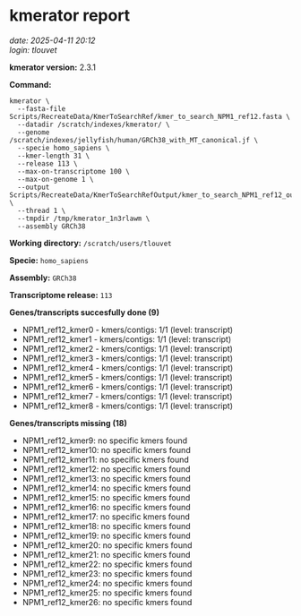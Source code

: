 # kmerator report
*date: 2025-04-11 20:12*  
*login: tlouvet*

**kmerator version:** 2.3.1

**Command:**

```
kmerator \
  --fasta-file Scripts/RecreateData/KmerToSearchRef/kmer_to_search_NPM1_ref12.fasta \
  --datadir /scratch/indexes/kmerator/ \
  --genome /scratch/indexes/jellyfish/human/GRCh38_with_MT_canonical.jf \
  --specie homo_sapiens \
  --kmer-length 31 \
  --release 113 \
  --max-on-transcriptome 100 \
  --max-on-genome 1 \
  --output Scripts/RecreateData/KmerToSearchRefOutput/kmer_to_search_NPM1_ref12_output \
  --thread 1 \
  --tmpdir /tmp/kmerator_1n3rlawm \
  --assembly GRCh38
```

**Working directory:** `/scratch/users/tlouvet`

**Specie:** `homo_sapiens`

**Assembly:** `GRCh38`

**Transcriptome release:** `113`

**Genes/transcripts succesfully done (9)**

- NPM1_ref12_kmer0 - kmers/contigs: 1/1 (level: transcript)
- NPM1_ref12_kmer1 - kmers/contigs: 1/1 (level: transcript)
- NPM1_ref12_kmer2 - kmers/contigs: 1/1 (level: transcript)
- NPM1_ref12_kmer3 - kmers/contigs: 1/1 (level: transcript)
- NPM1_ref12_kmer4 - kmers/contigs: 1/1 (level: transcript)
- NPM1_ref12_kmer5 - kmers/contigs: 1/1 (level: transcript)
- NPM1_ref12_kmer6 - kmers/contigs: 1/1 (level: transcript)
- NPM1_ref12_kmer7 - kmers/contigs: 1/1 (level: transcript)
- NPM1_ref12_kmer8 - kmers/contigs: 1/1 (level: transcript)


**Genes/transcripts missing (18)**

- NPM1_ref12_kmer9: no specific kmers found
- NPM1_ref12_kmer10: no specific kmers found
- NPM1_ref12_kmer11: no specific kmers found
- NPM1_ref12_kmer12: no specific kmers found
- NPM1_ref12_kmer13: no specific kmers found
- NPM1_ref12_kmer14: no specific kmers found
- NPM1_ref12_kmer15: no specific kmers found
- NPM1_ref12_kmer16: no specific kmers found
- NPM1_ref12_kmer17: no specific kmers found
- NPM1_ref12_kmer18: no specific kmers found
- NPM1_ref12_kmer19: no specific kmers found
- NPM1_ref12_kmer20: no specific kmers found
- NPM1_ref12_kmer21: no specific kmers found
- NPM1_ref12_kmer22: no specific kmers found
- NPM1_ref12_kmer23: no specific kmers found
- NPM1_ref12_kmer24: no specific kmers found
- NPM1_ref12_kmer25: no specific kmers found
- NPM1_ref12_kmer26: no specific kmers found
